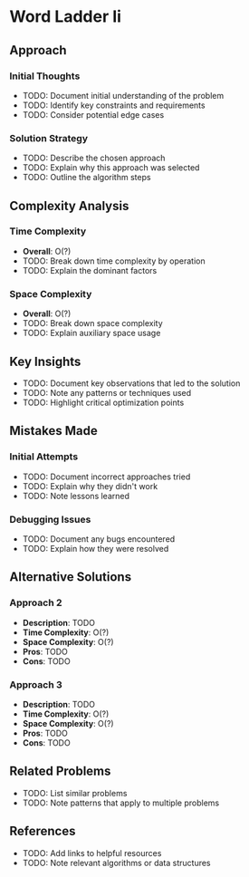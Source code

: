 # Word Ladder Ii

## Approach

### Initial Thoughts
- TODO: Document initial understanding of the problem
- TODO: Identify key constraints and requirements
- TODO: Consider potential edge cases

### Solution Strategy
- TODO: Describe the chosen approach
- TODO: Explain why this approach was selected
- TODO: Outline the algorithm steps

## Complexity Analysis

### Time Complexity
- **Overall**: O(?)
- TODO: Break down time complexity by operation
- TODO: Explain the dominant factors

### Space Complexity
- **Overall**: O(?)
- TODO: Break down space complexity
- TODO: Explain auxiliary space usage

## Key Insights

- TODO: Document key observations that led to the solution
- TODO: Note any patterns or techniques used
- TODO: Highlight critical optimization points

## Mistakes Made

### Initial Attempts
- TODO: Document incorrect approaches tried
- TODO: Explain why they didn't work
- TODO: Note lessons learned

### Debugging Issues
- TODO: Document any bugs encountered
- TODO: Explain how they were resolved

## Alternative Solutions

### Approach 2
- **Description**: TODO
- **Time Complexity**: O(?)
- **Space Complexity**: O(?)
- **Pros**: TODO
- **Cons**: TODO

### Approach 3
- **Description**: TODO
- **Time Complexity**: O(?)
- **Space Complexity**: O(?)
- **Pros**: TODO
- **Cons**: TODO

## Related Problems
- TODO: List similar problems
- TODO: Note patterns that apply to multiple problems

## References
- TODO: Add links to helpful resources
- TODO: Note relevant algorithms or data structures
